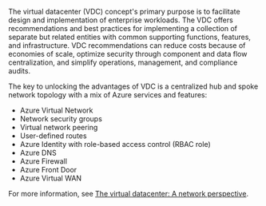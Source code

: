 The virtual datacenter (VDC) concept's primary purpose is to facilitate design and implementation of enterprise workloads. The VDC offers recommendations and best practices for implementing a collection of separate but related entities with common supporting functions, features, and infrastructure. VDC recommendations can reduce costs because of economies of scale, optimize security through component and data flow centralization, and simplify operations, management, and compliance audits.

The key to unlocking the advantages of VDC is a centralized hub and spoke network topology with a mix of Azure services and features:

- Azure Virtual Network
- Network security groups
- Virtual network peering
- User-defined routes
- Azure Identity with role-based access control (RBAC role)
- Azure DNS
- Azure Firewall
- Azure Front Door
- Azure Virtual WAN

For more information, see [The virtual datacenter: A network perspective](/azure/architecture/vdc/networking-virtual-datacenter).
